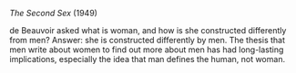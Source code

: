 

*The Second Sex* (1949)

de Beauvoir asked what is woman, and how is she constructed differently from men? Answer: she is constructed differently by men. The thesis that men write about women to find out more about men has had long-lasting implications, especially the idea that man defines the human, not woman.

